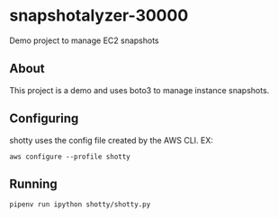 # snapshotalyzer-30000

Demo project to manage EC2 snapshots

## About

This project is a demo and uses boto3 to manage instance snapshots.

## Configuring

shotty uses the config file created by the AWS CLI. EX:

`aws configure --profile shotty`

## Running

`pipenv run ipython shotty/shotty.py`
